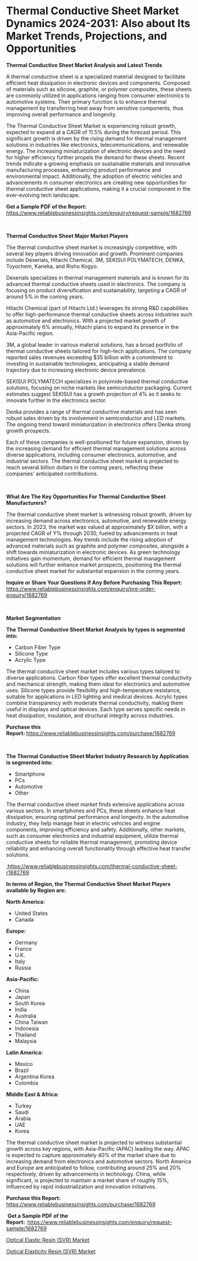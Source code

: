 <p><h1>Thermal Conductive Sheet Market Dynamics 2024-2031: Also about Its Market Trends, Projections, and Opportunities</h1></p><p><strong>Thermal Conductive Sheet Market Analysis and Latest Trends</strong></p>
<p><p>A thermal conductive sheet is a specialized material designed to facilitate efficient heat dissipation in electronic devices and components. Composed of materials such as silicone, graphite, or polymer composites, these sheets are commonly utilized in applications ranging from consumer electronics to automotive systems. Their primary function is to enhance thermal management by transferring heat away from sensitive components, thus improving overall performance and longevity.</p><p>The Thermal Conductive Sheet Market is experiencing robust growth, expected to expand at a CAGR of 11.5% during the forecast period. This significant growth is driven by the rising demand for thermal management solutions in industries like electronics, telecommunications, and renewable energy. The increasing miniaturization of electronic devices and the need for higher efficiency further propels the demand for these sheets. Recent trends indicate a growing emphasis on sustainable materials and innovative manufacturing processes, enhancing product performance and environmental impact. Additionally, the adoption of electric vehicles and advancements in consumer electronics are creating new opportunities for thermal conductive sheet applications, making it a crucial component in the ever-evolving tech landscape.</p></p>
<p><strong>Get a Sample PDF of the Report:&nbsp;</strong> <a href="https://www.reliablebusinessinsights.com/enquiry/request-sample/1682769?utm_campaign=60&utm_medium=2&utm_source=Github&utm_content=ia&utm_term=30122024&utm_id=thermal-conductive-sheet">https://www.reliablebusinessinsights.com/enquiry/request-sample/1682769</a></p>
<p>&nbsp;</p>
<p><strong>Thermal Conductive Sheet Major Market Players</strong></p>
<p><p>The thermal conductive sheet market is increasingly competitive, with several key players driving innovation and growth. Prominent companies include Dexerials, Hitachi Chemical, 3M, SEKISUI POLYMATECH, DENKA, Toyochem, Kaneka, and Risho Kogyo.</p><p>Dexerials specializes in thermal management materials and is known for its advanced thermal conductive sheets used in electronics. The company is focusing on product diversification and sustainability, targeting a CAGR of around 5% in the coming years.</p><p>Hitachi Chemical (part of Hitachi Ltd.) leverages its strong R&D capabilities to offer high-performance thermal conductive sheets across industries such as automotive and electronics. With a projected market growth of approximately 6% annually, Hitachi plans to expand its presence in the Asia-Pacific region.</p><p>3M, a global leader in various material solutions, has a broad portfolio of thermal conductive sheets tailored for high-tech applications. The company reported sales revenues exceeding $35 billion with a commitment to investing in sustainable technologies, anticipating a stable demand trajectory due to increasing electronic device prevalence.</p><p>SEKISUI POLYMATECH specializes in polyimide-based thermal conductive solutions, focusing on niche markets like semiconductor packaging. Current estimates suggest SEKISUI has a growth projection of 4% as it seeks to innovate further in the electronics sector.</p><p>Denka provides a range of thermal conductive materials and has seen robust sales driven by its involvement in semiconductor and LED markets. The ongoing trend toward miniaturization in electronics offers Denka strong growth prospects.</p><p>Each of these companies is well-positioned for future expansion, driven by the increasing demand for efficient thermal management solutions across diverse applications, including consumer electronics, automotive, and industrial sectors. The thermal conductive sheet market is projected to reach several billion dollars in the coming years, reflecting these companies' anticipated contributions.</p></p>
<p>&nbsp;</p>
<p><strong>What Are The Key Opportunities For Thermal Conductive Sheet Manufacturers?</strong></p>
<p><p>The thermal conductive sheet market is witnessing robust growth, driven by increasing demand across electronics, automotive, and renewable energy sectors. In 2023, the market was valued at approximately $X billion, with a projected CAGR of Y% through 2030, fueled by advancements in heat management technologies. Key trends include the rising adoption of advanced materials such as graphite and polymer composites, alongside a shift towards miniaturization in electronic devices. As green technology initiatives gain momentum, demand for efficient thermal management solutions will further enhance market prospects, positioning the thermal conductive sheet market for substantial expansion in the coming years.</p></p>
<p><strong>Inquire or Share Your Questions If Any Before Purchasing This Report:</strong> <a href="https://www.reliablebusinessinsights.com/enquiry/pre-order-enquiry/1682769?utm_campaign=60&utm_medium=2&utm_source=Github&utm_content=ia&utm_term=30122024&utm_id=thermal-conductive-sheet">https://www.reliablebusinessinsights.com/enquiry/pre-order-enquiry/1682769</a></p>
<p>&nbsp;</p>
<p><strong>Market Segmentation</strong></p>
<p><strong>The Thermal Conductive Sheet Market Analysis by types is segmented into:</strong></p>
<p><ul><li>Carbon Fiber Type</li><li>Silicone Type</li><li>Acrylic Type</li></ul></p>
<p><p>The thermal conductive sheet market includes various types tailored to diverse applications. Carbon fiber types offer excellent thermal conductivity and mechanical strength, making them ideal for electronics and automotive uses. Silicone types provide flexibility and high-temperature resistance, suitable for applications in LED lighting and medical devices. Acrylic types combine transparency with moderate thermal conductivity, making them useful in displays and optical devices. Each type serves specific needs in heat dissipation, insulation, and structural integrity across industries.</p></p>
<p><strong>Purchase this Report:&nbsp;</strong><a href="https://www.reliablebusinessinsights.com/purchase/1682769?utm_campaign=60&utm_medium=2&utm_source=Github&utm_content=ia&utm_term=30122024&utm_id=thermal-conductive-sheet">https://www.reliablebusinessinsights.com/purchase/1682769</a></p>
<p>&nbsp;</p>
<p><strong>The Thermal Conductive Sheet Market Industry Research by Application is segmented into:</strong></p>
<p><ul><li>Smartphone</li><li>PCs</li><li>Automotive</li><li>Other</li></ul></p>
<p><p>The thermal conductive sheet market finds extensive applications across various sectors. In smartphones and PCs, these sheets enhance heat dissipation, ensuring optimal performance and longevity. In the automotive industry, they help manage heat in electric vehicles and engine components, improving efficiency and safety. Additionally, other markets, such as consumer electronics and industrial equipment, utilize thermal conductive sheets for reliable thermal management, promoting device reliability and enhancing overall functionality through effective heat transfer solutions.</p></p>
<p><a href="https://www.reliablebusinessinsights.com/thermal-conductive-sheet-r1682769?utm_campaign=60&utm_medium=2&utm_source=Github&utm_content=ia&utm_term=30122024&utm_id=thermal-conductive-sheet">&nbsp;https://www.reliablebusinessinsights.com/thermal-conductive-sheet-r1682769</a></p>
<p><strong>In terms of Region, the Thermal Conductive Sheet Market Players available by Region are:</strong></p>
<p>
    <p> <strong> North America: </strong>
        <ul>
            <li>United States</li>
            <li>Canada</li>
        </ul>
        </p> 
    <p> <strong> Europe: </strong>
        <ul>
            <li>Germany</li>
            <li>France</li>
            <li>U.K.</li>
            <li>Italy</li>
            <li>Russia</li>
        </ul>
        </p> 
    <p> <strong> Asia-Pacific: </strong>
        <ul>
            <li>China</li>
            <li>Japan</li>
            <li>South Korea</li>
            <li>India</li>
            <li>Australia</li>
            <li>China Taiwan</li>
            <li>Indonesia</li>
            <li>Thailand</li>
            <li>Malaysia</li>
        </ul>
        </p> 
    <p> <strong> Latin America: </strong>
        <ul>
            <li>Mexico</li>
            <li>Brazil</li>
            <li>Argentina Korea</li>
            <li>Colombia</li>
        </ul>
        </p> 
    <p> <strong> Middle East & Africa: </strong>
        <ul>
            <li>Turkey</li>
            <li>Saudi</li>
            <li>Arabia</li>
            <li>UAE</li>
            <li>Korea</li>
        </ul>
    </p>
    </p>
<p><p>The thermal conductive sheet market is projected to witness substantial growth across key regions, with Asia-Pacific (APAC) leading the way. APAC is expected to capture approximately 40% of the market share due to increasing demand from electronics and automotive sectors. North America and Europe are anticipated to follow, contributing around 25% and 20% respectively, driven by advancements in technology. China, while significant, is projected to maintain a market share of roughly 15%, influenced by rapid industrialization and innovation initiatives.</p></p>
<p><strong>Purchase this Report: </strong><a href="https://www.reliablebusinessinsights.com/purchase/1682769?utm_campaign=60&utm_medium=2&utm_source=Github&utm_content=ia&utm_term=30122024&utm_id=thermal-conductive-sheet">https://www.reliablebusinessinsights.com/purchase/1682769</a></p>
<p>&nbsp;<strong>Get a Sample PDF of the Report:&nbsp;&nbsp;</strong><a href="https://www.reliablebusinessinsights.com/enquiry/request-sample/1682769?utm_campaign=60&utm_medium=2&utm_source=Github&utm_content=ia&utm_term=30122024&utm_id=thermal-conductive-sheet">https://www.reliablebusinessinsights.com/enquiry/request-sample/1682769</a></p>
<p><strong></strong></p>
<p><p><a href="https://github.com/bolalfredia7777/Market-Research-Report-List-1/blob/main/optical-elastic-resin-svr-market.md?utm_campaign=60&utm_medium=2&utm_source=Github&utm_content=ia&utm_term=30122024&utm_id=thermal-conductive-sheet">Optical Elastic Resin (SVR) Market</a></p><p><a href="https://github.com/ccreola81/Market-Research-Report-List-1/blob/main/optical-elasticity-resin-svr-market.md?utm_campaign=60&utm_medium=2&utm_source=Github&utm_content=ia&utm_term=30122024&utm_id=thermal-conductive-sheet">Optical Elasticity Resin (SVR) Market</a></p></p>